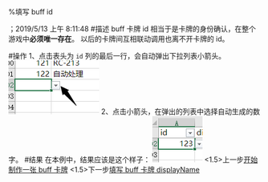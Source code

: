 
%填写 buff id

；2019/5/13 上午 8:11:48
#描述
buff 卡牌 id 相当于是卡牌的身份确认，在整个游戏中**必须唯一存在**。
以后的卡牌间互相联动调用也离不开卡牌的 id。

#操作
1、点击表头为 `id` 列的最后一行，会自动弹出下拉列表小箭头。
![](cardbuffid~/Images~/CARDBUFFID1.png)
2、点击小箭头，在弹出的列表中选择自动生成的数字。
#结果
在本例中，结果应该是这个样子：
![CardBuffId3](cardbuffid~/Images~/CARDBUFFID3.png)
<1.5>上一步[开始制作一张 buff 卡牌](STARTBUFFCARD.html)
<1.5>下一步[填写 buff 卡牌 displayName](CRADBUFFDISPLAYNAME.html)